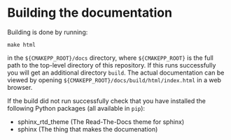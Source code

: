 Building the documentation
==========================

Building is done by running:

```
make html
```

in the `${CMAKEPP_ROOT}/docs` directory, where `${CMAKEPP_ROOT}` is the full
path to the top-level directory of this repository. If this runs successfully
you will get an additional directory `build`. The actual documentation can be
viewed by opening `${CMAKEPP_ROOT}/docs/build/html/index.html` in a web browser.

If the build did not run successfully check that you have installed the
following Python packages (all available in `pip`):

- sphinx_rtd_theme (The Read-The-Docs theme for sphinx)
- sphinx (The thing that makes the documenation)



